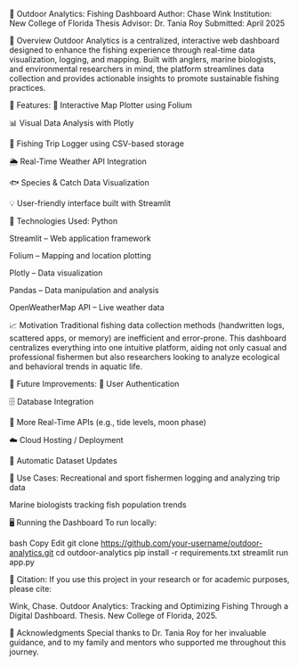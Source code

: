 🎣 Outdoor Analytics: Fishing Dashboard
Author: Chase Wink
Institution: New College of Florida
Thesis Advisor: Dr. Tania Roy
Submitted: April 2025

🧭 Overview
Outdoor Analytics is a centralized, interactive web dashboard designed to enhance the fishing experience through real-time data visualization, logging, and mapping. 
Built with anglers, marine biologists, and environmental researchers in mind, the platform streamlines data collection and provides actionable insights to promote 
sustainable fishing practices.

🚀 Features:
📍 Interactive Map Plotter using Folium

📊 Visual Data Analysis with Plotly

📅 Fishing Trip Logger using CSV-based storage

🌦️ Real-Time Weather API Integration

🐟 Species & Catch Data Visualization

💡 User-friendly interface built with Streamlit

🔧 Technologies Used:
Python

Streamlit – Web application framework

Folium – Mapping and location plotting

Plotly – Data visualization

Pandas – Data manipulation and analysis

OpenWeatherMap API – Live weather data

📈 Motivation
Traditional fishing data collection methods (handwritten logs, scattered apps, or memory) are inefficient and error-prone. This dashboard centralizes everything into one
intuitive platform, aiding not only casual and professional fishermen but also researchers looking to analyze ecological and behavioral trends in aquatic life.

🌱 Future Improvements:
🔐 User Authentication

🗄️ Database Integration

📡 More Real-Time APIs (e.g., tide levels, moon phase)

☁️ Cloud Hosting / Deployment

🔁 Automatic Dataset Updates

📍 Use Cases:
Recreational and sport fishermen logging and analyzing trip data

Marine biologists tracking fish population trends

🖥️ Running the Dashboard
To run locally:

bash
Copy
Edit
git clone https://github.com/your-username/outdoor-analytics.git
cd outdoor-analytics
pip install -r requirements.txt
streamlit run app.py

📜 Citation:
If you use this project in your research or for academic purposes, please cite:

Wink, Chase. Outdoor Analytics: Tracking and Optimizing Fishing Through a Digital Dashboard. Thesis. New College of Florida, 2025.

🙏 Acknowledgments
Special thanks to Dr. Tania Roy for her invaluable guidance, and to my family and mentors who supported me throughout this journey.

